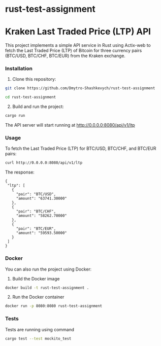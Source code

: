 # rust-test-assignment

# Kraken Last Traded Price (LTP) API

This project implements a simple API service in Rust using Actix-web to fetch the Last Traded Price (LTP) of Bitcoin for three currency pairs (BTC/USD, BTC/CHF, BTC/EUR) from the Kraken exchange.

### Installation

1. Clone this repository:
```sh
git clone https://github.com/Dmytro-Shashkevych/rust-test-assignment

cd rust-test-assignment
 ```
2. Build and run the project:
```sh
cargo run
 ```
The API server will start running at http://0.0.0.0:8080/api/v1/ltp

### Usage

To fetch the Last Traded Price (LTP) for BTC/USD, BTC/CHF, and BTC/EUR pairs:

 ```sh
curl http://0.0.0.0:8080/api/v1/ltp
 ```

The response: 

 ```
{
  "ltp": [
    {
      "pair": "BTC/USD",
      "amount": "63741.30000"
    },
    {
      "pair": "BTC/CHF",
      "amount": "58262.70000"
    },
    {
      "pair": "BTC/EUR",
      "amount": "59593.50000"
    }
  ]
}
 ```

### Docker

You can also run the project using Docker:

1. Build the Docker image
```sh
docker build -t rust-test-assignment .
```

2. Run the Docker container
```sh
docker run -p 8080:8080 rust-test-assignment
```

### Tests

Tests are running using command
```sh
cargo test --test mockito_test
```
